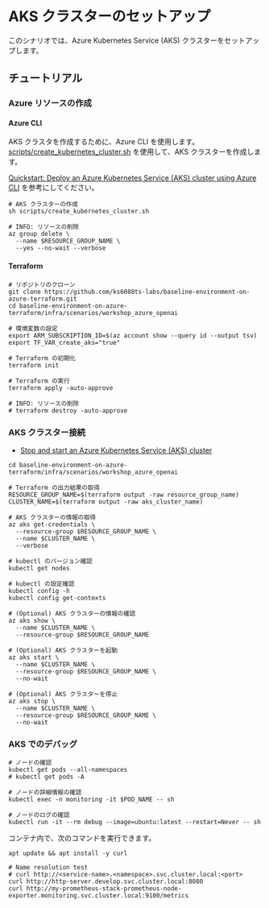 # AKS クラスターのセットアップ

このシナリオでは、Azure Kubernetes Service (AKS) クラスターをセットアップします。

## チュートリアル

### Azure リソースの作成

#### Azure CLI

AKS クラスタを作成するために、Azure CLI を使用します。
[scripts/create_kubernetes_cluster.sh](../scripts/create_kubernetes_cluster.sh) を使用して、AKS クラスターを作成します。

[Quickstart: Deploy an Azure Kubernetes Service (AKS) cluster using Azure CLI](https://learn.microsoft.com/azure/aks/learn/quick-kubernetes-deploy-cli) を参考にしてください。

```shell
# AKS クラスターの作成
sh scripts/create_kubernetes_cluster.sh

# INFO: リソースの削除
az group delete \
  --name $RESOURCE_GROUP_NAME \
  --yes --no-wait --verbose
```

#### Terraform

```shell
# リポジトリのクローン
git clone https://github.com/ks6088ts-labs/baseline-environment-on-azure-terraform.git
cd baseline-environment-on-azure-terraform/infra/scenarios/workshop_azure_openai

# 環境変数の設定
export ARM_SUBSCRIPTION_ID=$(az account show --query id --output tsv)
export TF_VAR_create_aks="true"

# Terraform の初期化
terraform init

# Terraform の実行
terraform apply -auto-approve

# INFO: リソースの削除
# terraform destroy -auto-approve
```

### AKS クラスター接続

- [Stop and start an Azure Kubernetes Service (AKS) cluster](https://learn.microsoft.com/azure/aks/start-stop-cluster?tabs=azure-cli)

```shell
cd baseline-environment-on-azure-terraform/infra/scenarios/workshop_azure_openai

# Terraform の出力結果の取得
RESOURCE_GROUP_NAME=$(terraform output -raw resource_group_name)
CLUSTER_NAME=$(terraform output -raw aks_cluster_name)

# AKS クラスターの情報の取得
az aks get-credentials \
  --resource-group $RESOURCE_GROUP_NAME \
  --name $CLUSTER_NAME \
  --verbose

# kubectl のバージョン確認
kubectl get nodes

# kubectl の設定確認
kubectl config -h
kubectl config get-contexts

# (Optional) AKS クラスターの情報の確認
az aks show \
  --name $CLUSTER_NAME \
  --resource-group $RESOURCE_GROUP_NAME

# (Optional) AKS クラスターを起動
az aks start \
  --name $CLUSTER_NAME \
  --resource-group $RESOURCE_GROUP_NAME \
  --no-wait

# (Optional) AKS クラスターを停止
az aks stop \
  --name $CLUSTER_NAME \
  --resource-group $RESOURCE_GROUP_NAME \
  --no-wait
```

### AKS でのデバッグ

```shell
# ノードの確認
kubectl get pods --all-namespaces
# kubectl get pods -A

# ノードの詳細情報の確認
kubectl exec -n monitoring -it $POD_NAME -- sh

# ノードのログの確認
kubectl run -it --rm debug --image=ubuntu:latest --restart=Never -- sh
```

コンテナ内で、次のコマンドを実行できます。

```shell
apt update && apt install -y curl

# Name resolution test
# curl http://<service-name>.<namespace>.svc.cluster.local:<port>
curl http://http-server.develop.svc.cluster.local:8080
curl http://my-prometheus-stack-prometheus-node-exporter.monitoring.svc.cluster.local:9100/metrics
```
